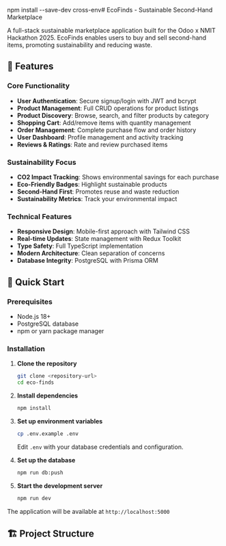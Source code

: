 npm install --save-dev cross-env# EcoFinds - Sustainable Second-Hand Marketplace

A full-stack sustainable marketplace application built for the Odoo x NMIT Hackathon 2025. EcoFinds enables users to buy and sell second-hand items, promoting sustainability and reducing waste.

## 🌱 Features

### Core Functionality
- **User Authentication**: Secure signup/login with JWT and bcrypt
- **Product Management**: Full CRUD operations for product listings
- **Product Discovery**: Browse, search, and filter products by category
- **Shopping Cart**: Add/remove items with quantity management
- **Order Management**: Complete purchase flow and order history
- **User Dashboard**: Profile management and activity tracking
- **Reviews & Ratings**: Rate and review purchased items

### Sustainability Focus
- **CO2 Impact Tracking**: Shows environmental savings for each purchase
- **Eco-Friendly Badges**: Highlight sustainable products
- **Second-Hand First**: Promotes reuse and waste reduction
- **Sustainability Metrics**: Track your environmental impact

### Technical Features
- **Responsive Design**: Mobile-first approach with Tailwind CSS
- **Real-time Updates**: State management with Redux Toolkit
- **Type Safety**: Full TypeScript implementation
- **Modern Architecture**: Clean separation of concerns
- **Database Integrity**: PostgreSQL with Prisma ORM

## 🚀 Quick Start

### Prerequisites
- Node.js 18+ 
- PostgreSQL database
- npm or yarn package manager

### Installation

1. **Clone the repository**
   ```bash
   git clone <repository-url>
   cd eco-finds
   ```

2. **Install dependencies**
   ```bash
   npm install
   ```

3. **Set up environment variables**
   ```bash
   cp .env.example .env
   ```
   Edit `.env` with your database credentials and configuration.

4. **Set up the database**
   ```bash
   npm run db:push
   ```

5. **Start the development server**
   ```bash
   npm run dev
   ```

The application will be available at `http://localhost:5000`

## 🏗️ Project Structure

